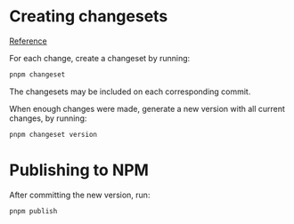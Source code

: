 # Creating changesets

[Reference](https://github.com/changesets/changesets/blob/main/docs/intro-to-using-changesets.md)

For each change, create a changeset by running:

```sh
pnpm changeset
```

The changesets may be included on each corresponding commit.

When enough changes were made, generate a new version with all current changes, by running:

```sh
pnpm changeset version
```

# Publishing to NPM

After committing the new version, run:

```sh
pnpm publish
```
